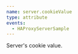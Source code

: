 ```yaml
---
name: server.cookieValue
type: attribute
events:
  - HAProxyServerSample
---
```


Server's cookie value.